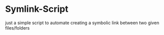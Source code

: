 # Symlink-Script
just a simple script to automate creating a symbolic link between two given files/folders

